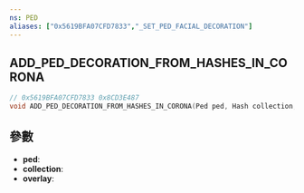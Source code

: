 ```yaml
---
ns: PED
aliases: ["0x5619BFA07CFD7833","_SET_PED_FACIAL_DECORATION"]
---
```

## ADD_PED_DECORATION_FROM_HASHES_IN_CORONA

```c
// 0x5619BFA07CFD7833 0x8CD3E487
void ADD_PED_DECORATION_FROM_HASHES_IN_CORONA(Ped ped, Hash collection, Hash overlay);
```


## 參數
* **ped**: 
* **collection**: 
* **overlay**: 

